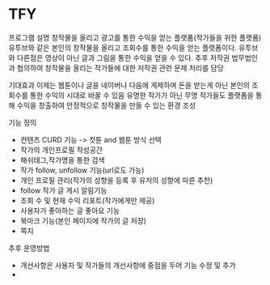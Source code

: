# TFY
프로그램 설명
  창작물을 올리고 광고를 통한 수익을 얻는 플랫폼(작가들을 위한 플랫폼)
  유투브와 같은 본인의 창작물을 올리고 조회수를 통한 수익을 얻는 플랫폼이다. 유투브와 다른점은 영상이 아닌 글과 그림을 통한 수익을 얻을 수 있다.
  추후 저작권 법무법인과 협의하여 창작물을 올리는 작가들에 대한 저작권 관련 문제 처리를 담당

기대효과
  이제는 웹툰이나 글을 네이버나 다음에 게제하며 돈을 받는게 아닌 본인의 조회수를 통한 수익의 시대로 바꿀 수 있음
  유명한 작가가 아닌 무명 작가들도 플랫폼을 통해 수익을 창출하여 안정적으로 창작물을 만들 수 있는 환경 조성
 
기능 정의
 - 컨텐츠 CURD 기능
  -> 컷툰 and 웹툰 방식 선택
 - 작가의 개인프로필 작성공간
 - 해쉬태그,작가명을 통한 검색
 - 작가 follow, unfollow 기능(url로도 가능)
 - 개인 프로필 관리(작가의 성향을 등록 후 유저의 성향에 따른 추천)
 - follow 작가 글 게시 알림기능
 - 조회 수 및 현재 수익 리포트(작가에게만 제공)
 - 사용자가 좋아하는 글 좋아요 기능
 - 북마크 기능(본인 페이지에 작가의 글 저장)
 - 쪽지 

추후 운영방법
 - 개선사항은 사용자 및 작가들의 개선사항에 중점을 두어 기능 수정 및 추가
 - 
